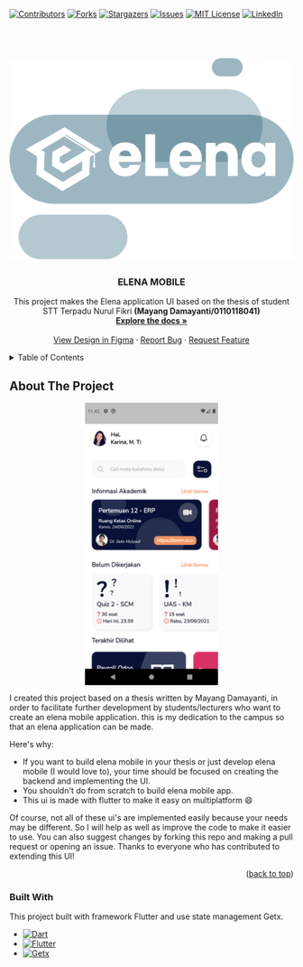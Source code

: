 <a name="readme-top"></a>
[![Contributors][contributors-shield]][contributors-url]
[![Forks][forks-shield]][forks-url]
[![Stargazers][stars-shield]][stars-url]
[![Issues][issues-shield]][issues-url]
[![MIT License][license-shield]][license-url]
[![LinkedIn][linkedin-shield]][linkedin-url]

<!-- PROJECT LOGO -->
<br />
<div align="center">
  <a href="https://flutter.dev/">
  <h1 align="center">
    <picture>
      <source media="(prefers-color-scheme: dark)" srcset="https://raw.githubusercontent.com/ghilmanm/ui-elena-mobile/44fee11ba6c22e75152790e0318c18036c4498fb/assets/image/logo.svg">
      <img alt="Elena" src="https://raw.githubusercontent.com/ghilmanm/ui-elena-mobile/44fee11ba6c22e75152790e0318c18036c4498fb/assets/image/logo.svg">
    </picture>
  </h1>
</a>

  <h3 align="center">ELENA MOBILE</h3>

  <p align="center">
  This project makes the Elena application UI based on the thesis of student 
STT Terpadu Nurul Fikri <b>(Mayang Damayanti/0110118041)</b>
    <br />
    <a href="https://drive.google.com/file/d/1TUiLEnU7qV8Vm3egIHgUN03lNnCvbRSl/view?usp=sharing"><strong>Explore the docs »</strong></a>
    <br />
    <br />
    <a href="https://www.figma.com/file/AQL311I3ZLPSIu7LP25gUE/eLen-STT-NF">View Design in Figma</a>
    ·
    <a href="https://github.com/ghilmanm/ui-elena-mobile/issues">Report Bug</a>
    ·
    <a href="https://github.com/ghilmanm/ui-elena-mobile/issues">Request Feature</a>
  </p>
</div>

<!-- TABLE OF CONTENTS -->
<details>
  <summary>Table of Contents</summary>
  <ol>
    <li>
      <a href="#about-the-project">About The Project</a>
      <ul>
        <li><a href="#built-with">Built With</a></li>
      </ul>
    </li>
    <li>
      <a href="#getting-started">Getting Started</a>
      <ul>
        <li><a href="#prerequisites">Prerequisites</a></li>
        <li><a href="#installation">Installation</a></li>
      </ul>
    </li>
    <li><a href="#usage">Usage</a></li>
    <li><a href="#roadmap">Roadmap</a></li>
    <li><a href="#contributing">Contributing</a></li>
    <li><a href="#license">License</a></li>
    <li><a href="#contact">Contact</a></li>
    <li><a href="#acknowledgments">Acknowledgments</a></li>
  </ol>
</details>

<!-- ABOUT THE PROJECT -->
## About The Project
<p align="center">
<img src="https://github.com/ghilmanm/ui-elena-mobile/blob/main/assets/image/screenshot.png" alt="drawing" height="500" align="center"/>
</p>

I created this project based on a thesis written by Mayang Damayanti, in order to facilitate further development by students/lecturers who want to create an elena mobile application. this is my dedication to the campus so that an elena application can be made.

Here's why:
* If you want to build elena mobile in your thesis or just develop elena mobile (I would love to), your time should be focused on creating the backend and implementing the UI.
* You shouldn't do from scratch to build elena mobile app.
* This ui is made with flutter to make it easy on multiplatform :smile:

Of course, not all of these ui's are implemented easily
because your needs may be different. So I will help as well as improve the code to make it easier to use. You can also suggest changes by forking this repo and making a pull request or opening an issue. Thanks to everyone who has contributed to extending this UI!

<p align="right">(<a href="#readme-top">back to top</a>)</p>

### Built With
This project built with framework Flutter and use state management Getx.
* [![Dart][dart]][dart-url]
* [![Flutter][Flutter]][Flutter-url]
* [![Getx][Getx]][getx-url]

<!-- MARKDOWN LINKS & IMAGES -->
<!-- https://www.markdownguide.org/basic-syntax/#reference-style-links -->

[contributors-shield]: https://img.shields.io/github/contributors/ghilmanm/ui-elena-mobile.svg?style=for-the-badge
[contributors-url]: https://github.com/ghilmanm/ui-elena-mobile/graphs/contributors
[forks-shield]: https://img.shields.io/github/forks/ghilmanm/ui-elena-mobile.svg?style=for-the-badge
[forks-url]: https://github.com/ghilmanm/ui-elena-mobile/network/members
[stars-shield]: https://img.shields.io/github/stars/ghilmanm/ui-elena-mobile.svg?style=for-the-badge
[stars-url]: https://github.com/ghilmanm/ui-elena-mobile/stargazers
[issues-shield]: https://img.shields.io/github/issues/ghilmanm/ui-elena-mobile.svg?style=for-the-badge
[issues-url]: https://github.com/ghilmanm/ui-elena-mobile/issues
[license-shield]: https://img.shields.io/github/license/ghilmanm/ui-elena-mobile?style=for-the-badge
[license-url]: https://github.com/ghilmanm/ui-elena-mobile/blob/master/LICENSE.txt
[linkedin-shield]: https://img.shields.io/badge/-LinkedIn-black.svg?style=for-the-badge&logo=linkedin&colorB=555
[linkedin-url]: https://www.linkedin.com/in/muhammad-ghilman-firdaus-b118b818b
[product-screenshot]: https://github.com/ghilmanm/ui-elena-mobile/blob/main/assets/image/screenshot.png
[Flutter]: https://img.shields.io/badge/flutter-2979FF?style=for-the-badge&logo=flutter
[flutter-url]: https://flutter.dev/
[Getx]: https://img.shields.io/badge/Getx-9C27B0?style=for-the-badge&logo=getx&logoColor=61DAFB
[getx-url]: https://github.com/jonataslaw/getx/blob/master/README.id-ID.md
[dart]: https://img.shields.io/badge/Dart-0D47A1?style=for-the-badge&logo=dart
[dart-url]: https://dart.dev/
